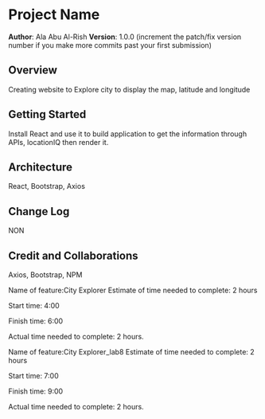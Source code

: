 # Project Name

**Author**: Ala Abu Al-Rish
**Version**: 1.0.0 (increment the patch/fix version number if you make more commits past your first submission)

## Overview
Creating website to Explore city to display the map, latitude and longitude
<!-- Provide a high level overview of what this application is and why you are building it, beyond the fact that it's an assignment for this class. (i.e. What's your problem domain?) -->

## Getting Started

Install React and use it to build application to get the information through APIs, locationIQ then render it.
<!-- What are the steps that a user must take in order to build this app on their own machine and get it running? -->

## Architecture
React, Bootstrap, Axios
<!-- Provide a detailed description of the application design. What technologies (languages, libraries, etc) you're using, and any other relevant design information. -->

## Change Log
NON
<!-- Use this area to document the iterative changes made to your application as each feature is successfully implemented. Use time stamps. Here's an example:

01-01-2001 4:59pm - Application now has a fully-functional express server, with a GET route for the location resource. -->

## Credit and Collaborations
Axios, Bootstrap, NPM
<!-- Give credit (and a link) to other people or resources that helped you build this application. -->


Name of feature:City Explorer
Estimate of time needed to complete: 2 hours

Start time: 4:00

Finish time: 6:00

Actual time needed to complete: 2 hours.


Name of feature:City Explorer_lab8
Estimate of time needed to complete: 2 hours

Start time: 7:00

Finish time: 9:00

Actual time needed to complete: 2 hours.